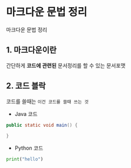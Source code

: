 # 마크다운 문법 정리

마크다운 문법 정리



## 1. 마크다운이란

간단하게 **코드에 관련된** 문서정리를 할 수 있는 문서포맷



## 2. 코드 블락

코드를 쓸때는 `이건 코드를 쓸때 쓰는 것`



* Java 코드

```java
public static void main() {
    
}
```

* Python 코드

```python
print("hello")


```

